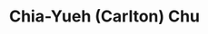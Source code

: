 ---
title: "Chia-Yueh (Carlton) Chu"
presenter_id: chia-yueh_chu
layout: member_all_presentations
---